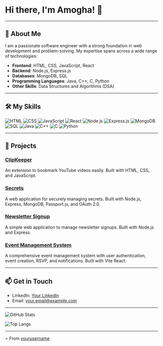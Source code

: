 # Hi there, I'm Amogha! 👋

---

## 🌟 About Me

I am a passionate software engineer with a strong foundation in web development and problem-solving. My expertise spans across a wide range of technologies:

- **Frontend**: HTML, CSS, JavaScript, React
- **Backend**: Node.js, Express.js
- **Databases**: MongoDB, SQL
- **Programming Languages**: Java, C++, C, Python
- **Other Skills**: Data Structures and Algorithms (DSA)

---

## 🛠️ My Skills

![HTML](https://img.shields.io/badge/HTML-E34F26?style=for-the-badge&logo=html5&logoColor=white)
![CSS](https://img.shields.io/badge/CSS-1572B6?style=for-the-badge&logo=css3&logoColor=white)
![JavaScript](https://img.shields.io/badge/JavaScript-F7DF1E?style=for-the-badge&logo=javascript&logoColor=black)
![React](https://img.shields.io/badge/React-61DAFB?style=for-the-badge&logo=react&logoColor=black)
![Node.js](https://img.shields.io/badge/Node.js-339933?style=for-the-badge&logo=nodedotjs&logoColor=white)
![Express.js](https://img.shields.io/badge/Express.js-000000?style=for-the-badge&logo=express&logoColor=white)
![MongoDB](https://img.shields.io/badge/MongoDB-47A248?style=for-the-badge&logo=mongodb&logoColor=white)
![SQL](https://img.shields.io/badge/SQL-4479A1?style=for-the-badge&logo=postgresql&logoColor=white)
![Java](https://img.shields.io/badge/Java-007396?style=for-the-badge&logo=java&logoColor=white)
![C++](https://img.shields.io/badge/C++-00599C?style=for-the-badge&logo=cplusplus&logoColor=white)
![C](https://img.shields.io/badge/C-A8B9CC?style=for-the-badge&logo=c&logoColor=black)
![Python](https://img.shields.io/badge/Python-3776AB?style=for-the-badge&logo=python&logoColor=white)

---

## 🚀 Projects

### [ClipKeeper](https://github.com/yourusername/clipkeeper)
An extension to bookmark YouTube videos easily. Built with HTML, CSS, and JavaScript.

### [Secrets](https://github.com/yourusername/secrets)
A web application for securely managing secrets. Built with Node.js, Express, MongoDB, Passport.js, and OAuth 2.0.

### [Newsletter Signup](https://github.com/yourusername/newsletter-signup)
A simple web application to manage newsletter signups. Built with Node.js and Express.

### [Event Management System](https://github.com/yourusername/event-management-system)
A comprehensive event management system with user authentication, event creation, RSVP, and notifications. Built with Vite React.

---

## 📫 Get in Touch

- LinkedIn: [Your LinkedIn](https://www.linkedin.com/in/amogh-shet-b88696248/)
- Email: [your.email@example.com](shetamogh043@gmail.com)

---

![GitHub Stats](https://github-readme-stats.vercel.app/api?username=yourusername&show_icons=true&theme=radical)

![Top Langs](https://github-readme-stats.vercel.app/api/top-langs/?username=yourusername&layout=compact&theme=radical)

---

⭐️ From [yourusername](https://github.com/amoghshet8888)
